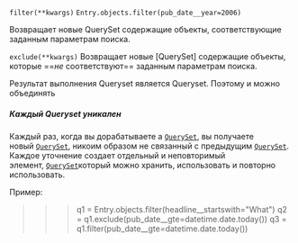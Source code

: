 `filter(**kwargs)`
`Entry.objects.filter(pub_date__year=2006)`

Возвращает новые QuerySet содержащие объекты, соответствующие заданным параметрам поиска.

`exclude(**kwargs)`
Возвращает новые [QuerySet] содержащие объекты, которые ==_не_ соответствуют== заданным параметрам поиска.

Результат выполнения Queryset является Queryset. Поэтому и можно объединять

##### Каждый Queryset уникален

Каждый раз, когда вы дорабатываете a [`QuerySet`](https://djangodoc.ru/3.2/ref/models/querysets/#django.db.models.query.QuerySet "django.db.models.query.QuerySet"), вы получаете новый [`QuerySet`](https://djangodoc.ru/3.2/ref/models/querysets/#django.db.models.query.QuerySet "django.db.models.query.QuerySet"), никоим образом не связанный с предыдущим [`QuerySet`](https://djangodoc.ru/3.2/ref/models/querysets/#django.db.models.query.QuerySet "django.db.models.query.QuerySet"). Каждое уточнение создает отдельный и неповторимый элемент, [`QuerySet`](https://djangodoc.ru/3.2/ref/models/querysets/#django.db.models.query.QuerySet "django.db.models.query.QuerySet")который можно хранить, использовать и повторно использовать.

Пример:

>>> q1 = Entry.objects.filter(headline__startswith="What")
>>> q2 = q1.exclude(pub_date__gte=datetime.date.today())
>>> q3 = q1.filter(pub_date__gte=datetime.date.today())